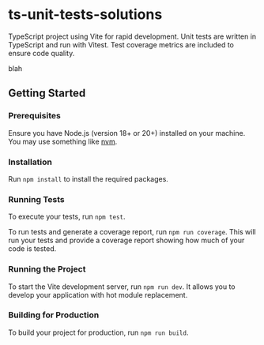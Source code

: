 # ts-unit-tests-solutions

TypeScript project using Vite for rapid development. Unit tests are written in TypeScript and run with Vitest. Test coverage metrics are included to ensure code quality.

blah

## Getting Started

### Prerequisites

Ensure you have Node.js (version 18+ or 20+) installed on your machine. You may use something like [nvm](https://github.com/nvm-sh/nvm).

### Installation

Run `npm install` to install the required packages.

### Running Tests

To execute your tests, run `npm test`.

To run tests and generate a coverage report, run `npm run coverage`. This will run your tests and provide a coverage report showing how much of your code is tested.

### Running the Project

To start the Vite development server, run `npm run dev`. It allows you to develop your application with hot module replacement.

### Building for Production

To build your project for production, run `npm run build`.
